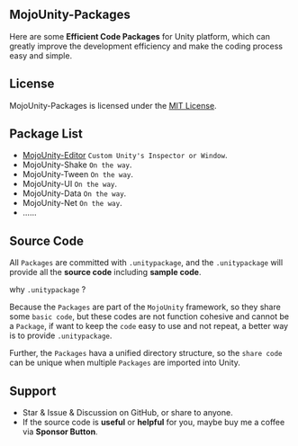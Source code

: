 ## MojoUnity-Packages

Here are some **Efficient Code Packages** for Unity platform, which can greatly improve the development efficiency and make the coding process easy and simple.  

## License

MojoUnity-Packages is licensed under the [MIT License](./LICENSE "MojoUnity-Packages Under MIT License").

## Package List

* [MojoUnity-Editor](/MojoUnity-Editor)  `Custom Unity's Inspector or Window`.
* MojoUnity-Shake `On the way`.
* MojoUnity-Tween `On the way`.
* MojoUnity-UI `On the way`.
* MojoUnity-Data `On the way`.
* MojoUnity-Net `On the way`.
* ……

## Source Code

All `Packages` are committed with `.unitypackage`, and the `.unitypackage` will provide all the **source code** including **sample code**.

why `.unitypackage` ? 

Because the `Packages` are part of the `MojoUnity` framework, so they share some `basic code`, but these codes are not function cohesive and cannot be a `Package`, if want to keep the `code` easy to use and not repeat, a better way is to provide `.unitypackage`.

Further, the `Packages` hava a unified directory structure, so the `share code` can be unique when multiple `Packages` are imported into Unity.

## Support

* Star & Issue & Discussion on GitHub, or share to anyone.
* If the source code is **useful** or **helpful** for you, maybe buy me a coffee via **Sponsor Button**.


